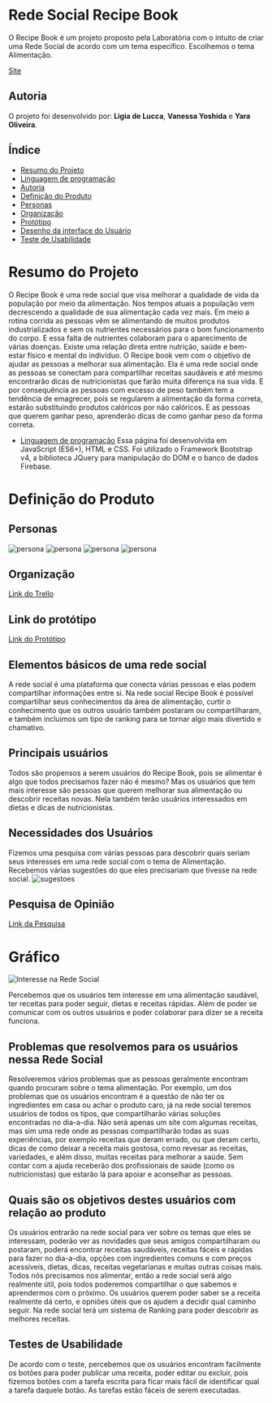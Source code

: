 # Rede Social Recipe Book
O Recipe Book é um projeto proposto pela Laboratória com o intuito de criar uma Rede Social de acordo com um tema específico. Escolhemos o tema Alimentação.

[Site](https://recipebook-squad4.firebaseapp.com/)

## Autoria
O projeto foi desenvolvido por: **Ligia de Lucca**, **Vanessa Yoshida** e **Yara Oliveira**.

## Índice

* [Resumo do Projeto](#Resumo-do-Projeto)
* [Linguagem de programação](#Linguagem-de-programação)
* [Autoria](#Autoria)
* [Definição do Produto](#Definição-do-produto)
* [Personas](#Personas)
* [Organização](#Organização)
* [Protótipo](#Protótipo)
* [Desenho da interface do Usuário](#Desenho-da-interface-do-Usuário)
* [Teste de Usabilidade](#Teste-de-usabilidade)

# Resumo do Projeto
O Recipe Book é uma rede social que visa melhorar a qualidade de vida da população por meio da alimentação.
Nos tempos atuais a população vem decrescendo a qualidade de sua alimentação cada vez mais. Em meio a rotina corrida as pessoas vêm se alimentando de muitos produtos industrializados e sem os nutrientes necessários para o bom funcionamento do corpo. E essa falta de nutrientes colaboram para o aparecimento de várias doenças. 
Existe uma relação direta entre nutrição, saúde e bem-estar físico e mental do indivíduo.
O Recipe book vem com o objetivo de ajudar as pessoas a melhorar sua alimentação. Ela é uma rede social onde as pessoas se conectam para compartilhar receitas saudáveis e até mesmo encontrarão dicas de nutricionistas que farão muita diferença na sua vida. E por consequência as pessoas com excesso de peso também tem a tendência de emagrecer, pois se regularem a alimentação da forma correta,  estarão substituindo produtos calóricos por não calóricos. E as pessoas que querem ganhar peso, aprenderão dicas de como ganhar peso da forma correta. 

* [Linguagem de programação](#Linguagem-de-programação)
Essa página foi desenvolvida em JavaScript (ES6+), HTML e CSS.
Foi utilizado o Framework Bootstrap v4, a biblioteca JQuery para manipulação do DOM e o banco de dados Firebase.

# Definição do Produto
## Personas
![persona](/public/assets/img/PersonaPatricia.png)
![persona](/public/assets/img/PersonaTatiana.png)
![persona](/public/assets/img/PersonaCarlos.png)
![persona](/public/assets/img/PersonaIzabelle.png)

## Organização
[Link do Trello](https://trello.com/b/Swx0PWon/rede-social)

## Link do protótipo
[Link do Protótipo](https://marvelapp.com/b402cib/screen/54767651)

## Elementos básicos de uma rede social
A rede social é uma plataforma que conecta várias pessoas e elas podem compartilhar informações entre si. Na rede social Recipe Book é possível compartilhar seus conhecimentos da área de alimentação, curtir o conhecimento que os outros usuário também postaram ou compartilharam, e também incluimos um tipo de ranking para se tornar algo mais divertido e chamativo. 

## Principais usuários
Todos são propensos a serem usuários do Recipe Book, pois se alimentar é algo que todos precisamos fazer não é mesmo? Mas os usuários que tem mais interesse são pessoas que querem melhorar sua alimentação ou descobrir receitas novas. Nela também terão usuários interessados em dietas e dicas de nutricionistas.

## Necessidades dos Usuários
Fizemos uma pesquisa com várias pessoas para descobrir quais seriam seus interesses em uma rede social com o tema de Alimentação. 
Recebemos várias sugestões do que eles precisariam que tivesse na rede social.
![sugestoes](/public/assets/img/Sugestoes.png)

## Pesquisa de Opinião
[Link da Pesquisa](https://docs.google.com/forms/d/e/1FAIpQLSdnAqPyaXwXD_5K4SqoG13eBtGZb1B5Gg9q3-RVxD_VuEtZmw/viewform?usp=sf_link)

# Gráfico
![Interesse na Rede Social](https://github.com/ligiallucca/recipebook/blob/master/public/assets/img/pesquisa.png)


Percebemos que os usuários tem interesse em uma alimentação saudável, ter receitas para poder seguir, dietas e receitas rápidas. Além de poder se comunicar com os outros usuários e poder colaborar para dizer se a receita funciona.

## Problemas que resolvemos para os usuários nessa Rede Social
Resolveremos vários problemas que as pessoas geralmente encontram quando procuram sobre o tema alimentação. Por exemplo, um dos problemas que os usuários encontram é a questão de não ter os ingredientes em casa ou achar o produto caro, já na rede social teremos usuários de todos os tipos, que compartilharão várias soluções encontradas no dia-a-dia. Não será apenas um site com algumas receitas, mas sim uma rede onde as pessoas compartilharão todas as suas experiências, por exemplo receitas que deram errado, ou que deram certo, dicas de como deixar a receita mais gostosa, como revesar as receitas, variedades, e além disso, muitas receitas para melhorar a saúde. Sem contar com a ajuda receberão dos profissionais de saúde (como os nutricionistas) que estarão lá para apoiar e aconselhar as pessoas.

## Quais são os objetivos destes usuários com relação ao produto
Os usuários entrarão na rede social para ver sobre os temas que eles se interessam, poderão ver as novidades que seus amigos compartilharam ou postaram, poderá encontrar receitas saudáveis, receitas fáceis e rápidas para fazer no dia-a-dia, opções com ingredientes comuns e com preços acessíveis, dietas, dicas, receitas vegetarianas e muitas outras coisas mais.
Todos nós precisamos nos alimentar, então a rede social será algo realmente útil, pois todos poderemos compartilhar o que sabemos e aprendermos com o próximo. 
Os usuários querem poder saber se a receita realmente dá certo, e opniões úteis que os ajudem a decidir qual caminho seguir. 
Na rede social terá um sistema de Ranking para poder descobrir as melhores receitas.

## Testes de Usabilidade
De acordo com o teste, percebemos que os usuários encontram facilmente os botões para poder publicar uma receita, poder editar ou excluir, pois fizemos botões com a tarefa escrita para ficar mais fácil de identificar qual a tarefa daquele botão. As tarefas estão fáceis de serem executadas.
